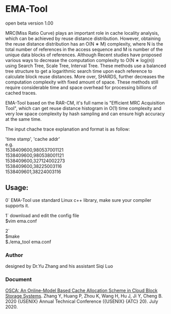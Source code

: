 # EMA-Tool
open beta version 1.00

MRC(Miss Ratio Curve) plays an important role in cache locality analysis, which can be achieved by reuse distance distribution. However, obtaining the reuse distance distribution has an O(N ∗ M) complexity, where N is the total number of references in the access sequence and M is number of the unique data blocks of references. Although Recent studies have proposed various ways to decrease the computation complexity to O(N ∗ log(n)) using Search Tree, Scale Tree, Interval Tree. These methods use a balanced tree structure to get a logarithmic search time upon each reference to calculate block reuse distances. More over, SHARDS, further decreases the computation complexity with fixed amount of space. These methods still require considerable time and space overhead for processing billions of cached traces.  

EMA-Tool based on the RAR-CM, it's full name is "Efficient MRC Acquisition Tool", which can get reuse distance histogram in O(1) time complexity and very low space complexity by hash sampling and can ensure high accuracy at the same time.  
  
The input chache trace explanation and format is as follow:

'time stamp', 'cache addr'  
e.g.  
1538409600,980537001121  
1538409600,980538001121  
1538409600,327124002273  
1538409600,38225003116  
1538409601,38224003116  

## Usage:
0` EMA-Tool use standard Linux c++ library, make sure your compiler supports it.  

1` download and edit the config file  
$vim ema.conf  


2`   
$make  
$./ema_tool ema.conf    
  
### Author 
designed by Dr.Yu Zhang and his assistant Siqi Luo  
### Document
[OSCA: An Online-Model Based Cache Allocation Scheme in Cloud Block Storage Systems](https://www.usenix.org/conference/atc20/presentation/zhang-yu). Zhang Y, Huang P, Zhou K, Wang H, Hu J, Ji Y, Cheng B. 2020 {USENIX} Annual Technical Conference ({USENIX} {ATC} 20). July 2020.
